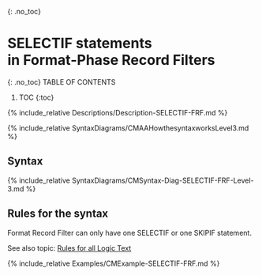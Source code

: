 {: .no_toc}
# SELECTIF statements <br>in Format-Phase Record Filters

{: .no_toc}
TABLE OF CONTENTS 
1. TOC
{:toc}  

{% include_relative Descriptions/Description-SELECTIF-FRF.md %}

{% include_relative SyntaxDiagrams/CMAAHowthesyntaxworksLevel3.md %}

## Syntax 

{% include_relative SyntaxDiagrams/CMSyntax-Diag-SELECTIF-FRF-Level-3.md %}

## Rules for the syntax

Format Record Filter can only have one SELECTIF or one SKIPIF statement.

See also topic: [Rules for all Logic Text](../../Workbench/RulesforallLogicText.md) 

{% include_relative Examples/CMExample-SELECTIF-FRF.md %} 

